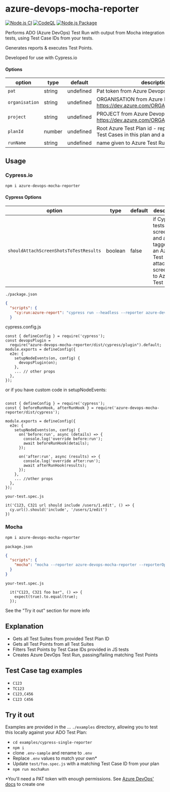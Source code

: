 # azure-devops-mocha-reporter

[![Node.js CI](https://github.com/talkthinkdo/azure-devops-mocha-reporter/actions/workflows/node.js.yml/badge.svg)](https://github.com/talkthinkdo/azure-devops-mocha-reporter/actions/workflows/node.js.yml) [![CodeQL](https://github.com/talkthinkdo/azure-devops-mocha-reporter/actions/workflows/codeql.yml/badge.svg)](https://github.com/talkthinkdo/azure-devops-mocha-reporter/actions/workflows/codeql.yml) [![Node.js Package](https://github.com/talkthinkdo/azure-devops-mocha-reporter/actions/workflows/npm-publish.yml/badge.svg)](https://github.com/talkthinkdo/azure-devops-mocha-reporter/actions/workflows/npm-publish.yml)

Performs ADO (Azure DevOps) Test Run with output from Mocha integration tests, using Test Case IDs from your tests.

Generates reports & executes Test Points.

Developed for use with Cypress.io

#### Options
| option | type | default | description |
| --- | --- | --- | --- |
| `pat` | string | undefined | Pat token from Azure Devops* | 
| `organisation` | string | undefined | ORGANISATION from Azure Devops url: https://dev.azure.com/ORGANISATION/PROJECT | 
| `project` | string | undefined | PROJECT from Azure Devops url: https://dev.azure.com/ORGANISATION/PROJECT | 
| `planId` | number | undefined | Root Azure Test Plan id - reporter will find any Test Cases in this plan and all nested Test Suites | 
| `runName` | string | undefined | name given to Azure Test Run | 

## Usage

### Cypress.io

```bash
npm i azure-devops-mocha-reporter
```

#### Cypress Options
| option | type | default | description |
| --- | --- | --- | --- |
| `shouldAttachScreenShotsToTestResults` | boolean | false | if Cypress tests create screenshots and are tagged with an Azure Test Case, attaches screenshot to Azure Test Result |

`./package.json`
```JSON
{
  "scripts": {
    "cy:run:azure-report": "cypress run --headless --reporter azure-devops-mocha-reporter --reporterOptions pat={pat},organisation={organisation},project={project},planId={planId},runName={runName},shouldAttachScreenShotsToTestResults={shouldAttachScreenShotsToTestResults} --config defaultCommandTimeout=10000"
  }
```

cypress.config.js
```JS
const { defineConfig } = require('cypress');
const devopsPlugin =
  require("azure-devops-mocha-reporter/dist/cypress/plugin").default;
module.exports = defineConfig({
  e2e: {
    setupNodeEvents(on, config) {
      devopsPlugin(on);
    },
    ... // other props
  },
});
```

or if you have custom code in setupNodeEvents:
```JS

const { defineConfig } = require('cypress');
const { beforeRunHook, afterRunHook } = require('azure-devops-mocha-reporter/dist/cypress');

module.exports = defineConfig({
  e2e: {
    setupNodeEvents(on, config) {
      on('before:run', async (details) => {
        console.log('override before:run');
        await beforeRunHook(details);
      });

      on('after:run', async (results) => {
        console.log('override after:run');
        await afterRunHook(results);
      });
    },
    ... //other props
  },
});
```

`your-test.spec.js`
```JS
it('C123, C321 url should include /users/1.edit', () => {
  cy.url().should('include', '/users/1/edit')
})
```

### Mocha
```bash
npm i azure-devops-mocha-reporter
```

`package.json`
```JSON
{
  "scripts": {
    "mocha": "mocha --reporter azure-devops-mocha-reporter --reporterOptions 'pat={pat},organisation={organisation},project={project},planId={planId},runName={runName}'"
  }
}
```
`your-test.spec.js`
```JS
  it("C123, C321 foo bar", () => {
    expect(true).to.equal(true);
  });
```
See the "Try it out" section for more info

## Explanation

- Gets all Test Suites from provided Test Plan ID 
- Gets all Test Points from all Test Suites
- Filters Test Points by Test Case IDs provided in JS tests
- Creates Azure DevOps Test Run, passing/failing matching Test Points

## Test Case tag examples
- `C123`
- `TC123`
- `C123,C456`
- `C123 C456`

## Try it out

Examples are provided in the ... `./examples` directory, allowing you to test this locally against your ADO Test Plan:
- `cd examples/cypress-single-reporter`
- `npm i`
- clone `.env-sample` and rename to `.env`
- Replace `.env` values to match your own*
- Update `test/foo.spec.js` with a matching Test Case ID from your plan
- `npm run mochaRun`



*You'll need a PAT token with enough permissions. See [Azure DevOps' docs](https://learn.microsoft.com/en-us/azure/devops/organizations/accounts/use-personal-access-tokens-to-authenticate?view=azure-devops&tabs=Windows) to create one
